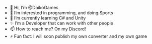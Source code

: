 - 👋 Hi, I’m @DaikoGames
- 👀 I’m interested in programming, and doing Sports
- 🌱 I’m currently learning C# and Unity
- ✨ I’m a Developer that can work with other people
- 📫 How to reach me? On my Discord! 
- ⚡ Fun fact: I will soon publish my own converter and my own game

<!---
DaikoGames/DaikoGames is a ✨ special ✨ repository because its `README.md` (this file) appears on your GitHub profile.
You can click the Preview link to take a look at your changes.
--->
